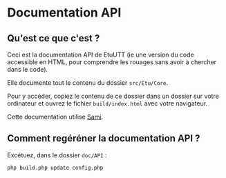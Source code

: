 
Documentation API
=================

Qu'est ce que c'est ?
---------------------

Ceci est la documentation API de EtuUTT (ie une version du code accessible en HTML, pour comprendre les rouages sans
avoir à chercher dans le code).

Elle documente tout le contenu du dossier `src/Etu/Core`.

Pour y accéder, copiez le contenu de ce dossier dans un dossier sur votre ordinateur et ouvrez le fichier
`build/index.html` avec votre navigateur.

Cette documentation utilise [Sami](http://fabien.potencier.org/article/63/sami-yet-another-php-api-documentation-generator).

Comment regéréner la documentation API ?
----------------------------------------

Excétuez, dans le dossier `doc/API` :

`php build.php update config.php`